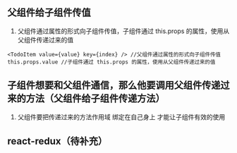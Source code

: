 ## 父组件给子组件传值

1. 父组件通过属性的形式向子组件传值，子组件通过 this.props 的属性，使用从父组件传递过来的值

```JSX
<TodoItem value={value} key={index} /> //父组件通过属性的形式向子组件传值
this.props.value //子组件通过 this.props 的属性，使用从父组件传递过来的值
```

## 子组件想要和父组件通信，那么他要调用父组件传递过来的方法（父组件给子组件传递方法）

1. 父组件要把传递过来的方法作用域 绑定在自己身上 才能让子组件有效的使用

## react-redux（待补充）
